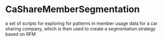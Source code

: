 # CaShareMemberSegmentation
a set of scripts for exploring for patterns in member usage data for a car sharing company, which is then used to create a segmentation strategy based on RFM
